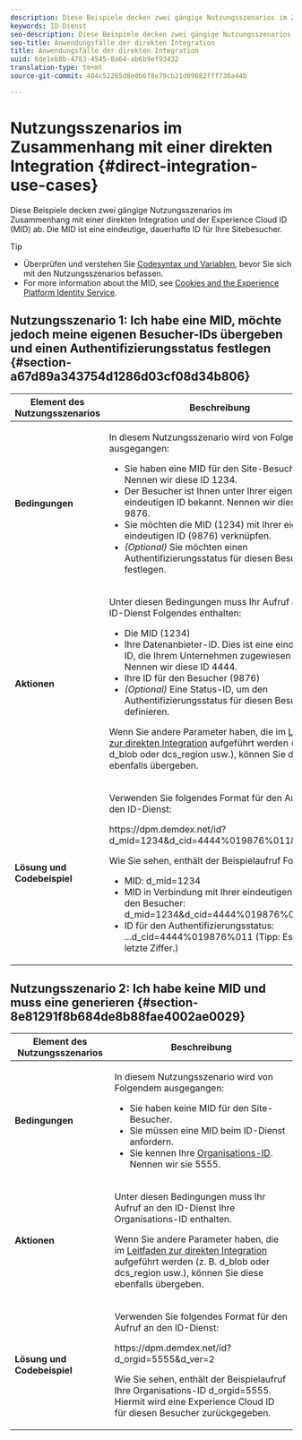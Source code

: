 ```yaml
---
description: Diese Beispiele decken zwei gängige Nutzungsszenarios im Zusammenhang mit einer direkten Integration und der Experience Cloud ID (MID) ab. Die MID ist eine eindeutige, dauerhafte ID für Ihre Sitebesucher.
keywords: ID-Dienst
seo-description: Diese Beispiele decken zwei gängige Nutzungsszenarios im Zusammenhang mit einer direkten Integration und der Experience Cloud ID (MID) ab. Die MID ist eine eindeutige, dauerhafte ID für Ihre Sitebesucher.
seo-title: Anwendungsfälle der direkten Integration
title: Anwendungsfälle der direkten Integration
uuid: 6de1eb8b-4783-4545-8a64-ab6b9ef93432
translation-type: tm+mt
source-git-commit: 484c52265d8e0b6f0e79cb21d09082fff730a44b

---
```



# Nutzungsszenarios im Zusammenhang mit einer direkten Integration {#direct-integration-use-cases}

Diese Beispiele decken zwei gängige Nutzungsszenarios im Zusammenhang mit einer direkten Integration und der Experience Cloud ID (MID) ab. Die MID ist eine eindeutige, dauerhafte ID für Ihre Sitebesucher.

>[!TIP]
>
>* Überprüfen und verstehen Sie [Codesyntax und Variablen](../implementation-guides/direct-integration.md#concept-4cd3206a84bb4687af0b312ae09648b9), bevor Sie sich mit den Nutzungsszenarios befassen.
>* For more information about the MID, see [Cookies and the Experience Platform Identity Service](../introduction/cookies.md).
>



## Nutzungsszenario 1: Ich habe eine MID, möchte jedoch meine eigenen Besucher-IDs übergeben und einen Authentifizierungsstatus festlegen {#section-a67d89a343754d1286d03cf08d34b806}

<table id="table_DA8840FCB51541109FE6DF20430E8924"> 
 <thead> 
  <tr> 
   <th colname="col1" class="entry"> Element des Nutzungsszenarios </th> 
   <th colname="col2" class="entry"> Beschreibung </th> 
  </tr> 
 </thead>
 <tbody> 
  <tr> 
   <td colname="col1"> <p> <b>Bedingungen</b> </p> </td> 
   <td colname="col2"> <p>In diesem Nutzungsszenario wird von Folgendem ausgegangen: </p> 
    <ul id="ul_F20231F83EE84889B78971A64E758757"> 
     <li id="li_20F3E96493724CD2BAF4B20AEE5CBF23">Sie haben eine MID für den Site-Besucher. Nennen wir diese ID 1234. </li> 
     <li id="li_A358C58CC58C4FCBB7250F5ED108AA71">Der Besucher ist Ihnen unter Ihrer eigenen eindeutigen ID bekannt. Nennen wir diese ID 9876. </li> 
     <li id="li_D93CE7182EBE4927A5C7A0BF414C03BC">Sie möchten die MID (1234) mit Ihrer eigenen eindeutigen ID (9876) verknüpfen. </li> 
     <li id="li_4611146E56624C2AB647733487A3F046"> <i>(Optional)</i> Sie möchten einen Authentifizierungsstatus für diesen Besucher festlegen. </li> 
    </ul> </td> 
  </tr> 
  <tr> 
   <td colname="col1"> <p> <b>Aktionen</b> </p> </td> 
   <td colname="col2"> <p>Unter diesen Bedingungen muss Ihr Aufruf an den ID-Dienst Folgendes enthalten: </p> 
    <ul id="ul_9ECB1A65266644E89E949C57D202D5A4"> 
     <li id="li_10A6F5A9C54D44A08F4F2E405E6019E2">Die MID (1234) </li> 
     <li id="li_4869572B40E54C54B88A2474DAC475A8">Ihre Datenanbieter-ID. Dies ist eine eindeutige ID, die Ihrem Unternehmen zugewiesen ist. Nennen wir diese ID 4444. </li> 
     <li id="li_05C8ED47488C4E289D84093127EC7B19">Ihre ID für den Besucher (9876) </li> 
     <li id="li_3D1556AD18C843828A362CC604A9F76B"> <i>(Optional)</i> Eine Status-ID, um den Authentifizierungsstatus für diesen Besucher zu definieren. </li> 
    </ul> <p>Wenn Sie andere Parameter haben, die im <a href="../implementation-guides/direct-integration.md#concept-4cd3206a84bb4687af0b312ae09648b9" format="dita" scope="local">Leitfaden zur direkten Integration</a> aufgeführt werden (z. B.<span class="codeph"> d_blob</span> oder <span class="codeph">dcs_region</span> usw.), können Sie diese ebenfalls übergeben. </p> </td> 
  </tr> 
  <tr> 
   <td colname="col1"> <p> <b>Lösung und Codebeispiel</b> </p> </td> 
   <td colname="col2"> <p>Verwenden Sie folgendes Format für den Aufruf an den ID-Dienst: </p> <p> <span class="codeph">https://dpm.demdex.net/id?d_mid=1234&amp;d_cid=4444%019876%011&amp;d_ver=2</span> </p> <p>Wie Sie sehen, enthält der Beispielaufruf Folgendes: </p> 
    <ul id="ul_0667FBFD8D3C46BDBD027F484691EC97"> 
     <li id="li_FAB1FAE703DB48D1A32EE72684028964">MID: <span class="codeph">d_mid=1234</span> </li> 
     <li id="li_C97B74FF444F4BB4B4A5CB1CBBE52249">MID in Verbindung mit Ihrer eindeutigen ID für den Besucher: <span class="codeph">d_mid=1234&amp;d_cid=4444%019876%011</span> </li> 
     <li id="li_D428DBF765234DD78DDF152C5EE8AB69">ID für den Authentifizierungsstatus: <span class="codeph">...d_cid=4444%019876%011</span> (Tipp: Es ist die letzte Ziffer.) </li> 
    </ul> </td> 
  </tr> 
 </tbody> 
</table>

## Nutzungsszenario 2: Ich habe keine MID und muss eine generieren {#section-8e81291f8b684de8b88fae4002ae0029}

<table id="table_666A92693F8A413096DF6A64770C1141"> 
 <thead> 
  <tr> 
   <th colname="col1" class="entry"> Element des Nutzungsszenarios </th> 
   <th colname="col2" class="entry"> Beschreibung </th> 
  </tr> 
 </thead>
 <tbody> 
  <tr> 
   <td colname="col1"> <p> <b>Bedingungen</b> </p> </td> 
   <td colname="col2"> <p>In diesem Nutzungsszenario wird von Folgendem ausgegangen: </p> 
    <ul id="ul_BF3BD821907B46A4B2EFA63146D35722"> 
     <li id="li_E658AE0671D14558B65FDD8992F25996">Sie haben keine MID für den Site-Besucher. </li> 
     <li id="li_28A48BB3F71C4E4297F95A2D3E10AD7B">Sie müssen eine MID beim ID-Dienst anfordern. </li> 
     <li id="li_E2C306B9308D41E5BFE2F23EF48F5A41">Sie kennen Ihre <a href="../reference/requirements.md#section-a02f537129a64ffbb690d5738d360c26" format="dita" scope="local">Organisations-ID</a>. Nennen wir sie 5555. </li> 
    </ul> </td> 
  </tr> 
  <tr> 
   <td colname="col1"> <p> <b>Aktionen</b> </p> </td> 
   <td colname="col2"> <p>Unter diesen Bedingungen muss Ihr Aufruf an den ID-Dienst Ihre Organisations-ID enthalten. </p> <p>Wenn Sie andere Parameter haben, die im <a href="../implementation-guides/direct-integration.md#concept-4cd3206a84bb4687af0b312ae09648b9" format="dita" scope="local">Leitfaden zur direkten Integration</a> aufgeführt werden (z. B.<span class="codeph"> d_blob</span> oder <span class="codeph">dcs_region</span> usw.), können Sie diese ebenfalls übergeben. </p> </td> 
  </tr> 
  <tr> 
   <td colname="col1"> <p> <b>Lösung und Codebeispiel</b> </p> </td> 
   <td colname="col2"> <p>Verwenden Sie folgendes Format für den Aufruf an den ID-Dienst: </p> <p> <span class="codeph">https://dpm.demdex.net/id?d_orgid=5555&amp;d_ver=2</span> </p> <p>Wie Sie sehen, enthält der Beispielaufruf Ihre Organisations-ID <span class="codeph">d_orgid=5555</span>. Hiermit wird eine <span class="keyword">Experience Cloud</span> ID für diesen Besucher zurückgegeben. </p> </td> 
  </tr> 
 </tbody> 
</table>

